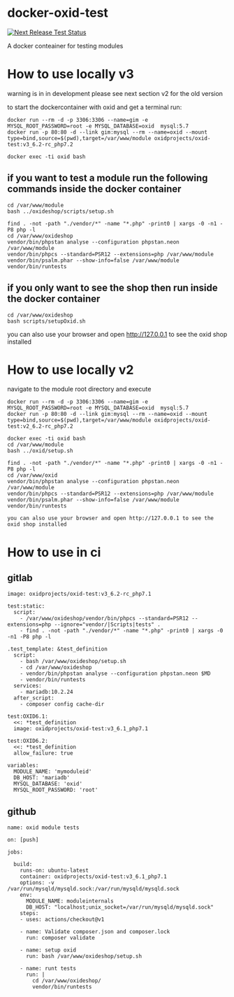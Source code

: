 # docker-oxid-test
[![Next Release Test Status](https://github.com/OXIDprojects/docker-oxid-test/workflows/Docker%20Image%20CI/badge.svg?branch=master)](https://github.com/OXIDprojects/docker-oxid-test/actions?query=branch%3Amaster)

A docker conteainer for testing modules

# How to use locally v3
warning is in in development please see next section v2 for the old version

to start the dockercontainer with oxid and get a terminal run:
```
docker run --rm -d -p 3306:3306 --name=gim -e  MYSQL_ROOT_PASSWORD=root -e MYSQL_DATABASE=oxid  mysql:5.7
docker run -p 80:80 -d --link gim:mysql --rm --name=oxid --mount type=bind,source=$(pwd),target=/var/www/module oxidprojects/oxid-test:v3_6.2-rc_php7.2

docker exec -ti oxid bash
```

## if you want to test a module run the following commands inside the docker container
```
cd /var/www/module
bash ../oxideshop/scripts/setup.sh

find . -not -path "./vendor/*" -name "*.php" -print0 | xargs -0 -n1 -P8 php -l
cd /var/www/oxideshop
vendor/bin/phpstan analyse --configuration phpstan.neon /var/www/module
vendor/bin/phpcs --standard=PSR12 --extensions=php /var/www/module
vendor/bin/psalm.phar --show-info=false /var/www/module
vendor/bin/runtests 
```

## if you only want to see the shop then run inside the docker container
```
cd /var/www/oxideshop
bash scripts/setupOxid.sh

```

you can also use your browser and open http://127.0.0.1 to see the oxid shop installed


# How to use locally v2
navigate to the module root directory and execute
```
docker run --rm -d -p 3306:3306 --name=gim -e  MYSQL_ROOT_PASSWORD=root -e MYSQL_DATABASE=oxid  mysql:5.7
docker run -p 80:80 -d --link gim:mysql --rm --name=oxid --mount type=bind,source=$(pwd),target=/var/www/module oxidprojects/oxid-test:v2_6.2-rc_php7.2

docker exec -ti oxid bash
cd /var/www/module
bash ../oxid/setup.sh

find . -not -path "./vendor/*" -name "*.php" -print0 | xargs -0 -n1 -P8 php -l
cd /var/www/oxid
vendor/bin/phpstan analyse --configuration phpstan.neon /var/www/module
vendor/bin/phpcs --standard=PSR12 --extensions=php /var/www/module
vendor/bin/psalm.phar --show-info=false /var/www/module
vendor/bin/runtests 

you can also use your browser and open http://127.0.0.1 to see the oxid shop installed

```

# How to use in ci

## gitlab

```
image: oxidprojects/oxid-test:v3_6.2-rc_php7.1

test:static:
  script:
    - /var/www/oxideshop/vendor/bin/phpcs --standard=PSR12 --extensions=php --ignore="vendor/|Scripts|tests" .
    - find . -not -path "./vendor/*" -name "*.php" -print0 | xargs -0 -n1 -P8 php -l

.test_template: &test_definition
  script:
    - bash /var/www/oxideshop/setup.sh
    - cd /var/www/oxideshop
    - vendor/bin/phpstan analyse --configuration phpstan.neon $MD
    - vendor/bin/runtests
  services:
    - mariadb:10.2.24
  after_script:
    - composer config cache-dir

test:OXID6.1:
  <<: *test_definition
  image: oxidprojects/oxid-test:v3_6.1_php7.1

test:OXID6.2:
  <<: *test_definition
  allow_failure: true

variables:
  MODULE_NAME: 'mymoduleid'
  DB_HOST: 'mariadb'
  MYSQL_DATABASE: 'oxid'
  MYSQL_ROOT_PASSWORD: 'root'
```

## github

```
name: oxid module tests

on: [push]

jobs:

  build:
    runs-on: ubuntu-latest
    container: oxidprojects/oxid-test:v3_6.1_php7.1
    options: -v /var/run/mysqld/mysqld.sock:/var/run/mysqld/mysqld.sock    
    env:
      MODULE_NAME: moduleinternals
      DB_HOST: "localhost;unix_socket=/var/run/mysqld/mysqld.sock"
    steps:
    - uses: actions/checkout@v1
        
    - name: Validate composer.json and composer.lock
      run: composer validate

    - name: setup oxid
      run: bash /var/www/oxideshop/setup.sh

    - name: runt tests
      run: |
        cd /var/www/oxideshop/
        vendor/bin/runtests

```
